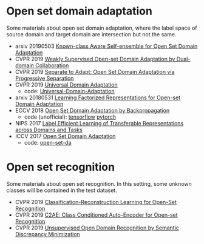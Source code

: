 # Open set domain adaptation
Some materials about open set domain adaptation, where the label space of source domain and target domain are intersection but not the same.

* arxiv 20190503 [Known-class Aware Self-ensemble for Open Set Domain Adaptation](https://arxiv.org/abs/1905.01068)
* CVPR 2019 [Weakly Supervised Open-set Domain Adaptation by Dual-domain Collaboration](http://openaccess.thecvf.com/content_CVPR_2019/papers/Tan_Weakly_Supervised_Open-Set_Domain_Adaptation_by_Dual-Domain_Collaboration_CVPR_2019_paper.pdf)
* CVPR 2019 [Separate to Adapt: Open Set Domain Adaptation via Progressive Separation](http://ise.thss.tsinghua.edu.cn/~mlong/doc/separate-to-adapt-cvpr19.pdf)
* CVPR 2019 [Universal Domain Adaptation](http://ise.thss.tsinghua.edu.cn/~mlong/doc/universal-domain-adaptation-cvpr19.pdf)
  * code: [Universal-Domain-Adaptation](https://github.com/thuml/Universal-Domain-Adaptation)
* arxiv 20180531 [Learning Factorized Representations for Open-set Domain Adaptation](http://arxiv.org/abs/1805.12277)
* ECCV 2018 [Open Set Domain Adaptation by Backpropagation](https://arxiv.org/pdf/1804.10427.pdf)
  * code (unofficial): [tensorflow](https://github.com/Mid-Push/Open_set_domain_adaptation)
                       [pytorch](https://github.com/YU1ut/openset-DA)
* NIPS 2017 [Label Efficient Learning of Transferable Representations across Domains and Tasks](http://papers.nips.cc/paper/6621-label-efficient-learning-of-transferable-representations-acrosss-domains-and-tasks)
* ICCV 2017 [Open Set Domain Adaptation](http://openaccess.thecvf.com/content_ICCV_2017/papers/Busto_Open_Set_Domain_ICCV_2017_paper.pdf)
  * code: [open-set-da](https://github.com/Heliot7/open-set-da)




# Open set recognition
Some materials about open set recognition. In this setting, some unknown classes will be contained in the test dataset.
* CVPR 2019 [Classification-Reconstruction Learning for Open-Set Recognition](http://openaccess.thecvf.com/content_CVPR_2019/papers/Yoshihashi_Classification-Reconstruction_Learning_for_Open-Set_Recognition_CVPR_2019_paper.pdf)
* CVPR 2019 [C2AE: Class Conditioned Auto-Encoder for Open-set Recognition](http://openaccess.thecvf.com/content_CVPR_2019/papers/Oza_C2AE_Class_Conditioned_Auto-Encoder_for_Open-Set_Recognition_CVPR_2019_paper.pdf)
* CVPR 2019 [Unsupervised Open Domain Recognition by Semantic Discrepancy Minimization ](http://openaccess.thecvf.com/content_CVPR_2019/papers/Zhuo_Unsupervised_Open_Domain_Recognition_by_Semantic_Discrepancy_Minimization_CVPR_2019_paper.pdf)
